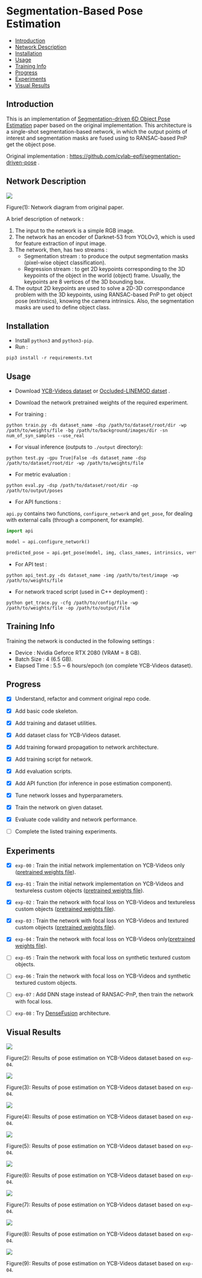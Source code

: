 # Segmentation-Based Pose Estimation

-   [Introduction](#Introduction)
-   [Network Description](#Network-Description)
-   [Installation](#Installation)
-   [Usage](#Usage)
-   [Training Info](#Training-Info)
-   [Progress](#Progress)
-   [Experiments](#Experiments)
-   [Visual Results](#Visual-Results)

## Introduction

This is an implementation of [Segmentation-driven 6D Object Pose Estimation](https://arxiv.org/abs/1812.02541) paper based on the original implementation. This architecture is a single-shot segmentation-based network, in which the output points of interest and segmentation masks are fused using to RANSAC-based PnP  get the object pose.

Original implementation : https://github.com/cvlab-epfl/segmentation-driven-pose .

## Network Description

![](./assets/network.jpg)

Figure(1): Network diagram from original paper.

A brief description of network :

1)  The input to the network is a simple RGB image.
2)  The network has an encoder of Darknet-53 from YOLOv3, which is used for feature extraction of input image.
3)  The network, then, has two streams :
    -   Segmentation stream : to produce the output segmentation masks (pixel-wise object classification).
    -   Regression stream : to get 2D keypoints corresponding to the 3D keypoints of the object in the world (object) frame. Usually, the keypoints are 8 vertices of the 3D bounding box.
4)  The output 2D keypoints are used to solve a 2D-3D correspondance problem with the 3D keypoints, using RANSAC-based PnP to get object pose (extrinsics), knowing the camera intrinsics. Also, the segmentation masks are used to define object class.

## Installation

-   Install `python3` and `python3-pip`.
-   Run :
```
pip3 install -r requirements.txt
```

## Usage

-   Download [YCB-Videos dataset](https://rse-lab.cs.washington.edu/projects/posecnn/) or [Occluded-LINEMOD datset](https://hci.iwr.uni-heidelberg.de/vislearn/iccv2015-occlusion-challenge/) .

-   Download the network pretrained weights of the required experiment. 

-   For training :

```
python train.py -ds dataset_name -dsp /path/to/dataset/root/dir -wp /path/to/weights/file -bg /path/to/background/images/dir -sn num_of_syn_samples --use_real 
```

-   For visual inference (outputs to `./output` directory):

```
python test.py -gpu True|False -ds dataset_name -dsp /path/to/dataset/root/dir -wp /path/to/weights/file
```

-   For metric evaluation :

```
python eval.py -dsp /path/to/dataset/root/dir -op /path/to/output/poses
```

-   For API functions :

`api.py` contains two functions, `configure_network` and `get_pose`, for dealing with external calls (through a component, for example). 

```python
import api

model = api.configure_network()

predicted_pose = api.get_pose(model, img, class_names, intrinsics, vertices)
```

-   For API test :

```
python api_test.py -ds dataset_name -img /path/to/test/image -wp /path/to/weights/file
```

-   For network traced script (used in C++ deployment) :

```
python get_trace.py -cfg /path/to/config/file -wp /path/to/weights/file -op /path/to/output/file
```

## Training Info

Training the network is conducted in the following settings :

-   Device : Nvidia Geforce RTX 2080 (VRAM = 8 GB).
-   Batch Size : 4 (6.5 GB).
-   Elapsed Time : 5.5 ~ 6 hours/epoch (on complete YCB-Videos dataset).

## Progress

-   [x] Understand, refactor and comment original repo code.

-   [x] Add basic code skeleton.

-   [x] Add training and dataset utilities.

-   [x] Add dataset class for YCB-Videos dataset.

-   [x] Add training forward propagation to network architecture.

-   [x] Add training script for network.

-   [x] Add evaluation scripts.

-   [x] Add API function (for inference in pose estimation component).

-   [x] Tune network losses and hyperparameters.

-   [x] Train the network on given dataset.

-   [x] Evaluate code validity and network performance.

-   [ ] Complete the listed training experiments.

## Experiments

-   [x] `exp-00` : Train the initial network implementation on YCB-Videos only ([pretrained weights file](https://drive.google.com/file/d/1N-qI5dqFVSNryZ0WwKlLn7npDkyVs_eh/view?usp=sharing)).

-   [x] `exp-01` : Train the initial network implementation on YCB-Videos and textureless custom objects ([pretrained weights file](https://drive.google.com/file/d/1nU1NfQCtcLLxUaKt1xKs98nFMAtKAsyf/view?usp=sharing)).

-   [x] `exp-02` : Train the network with focal loss on YCB-Videos and textureless custom objects ([pretrained weights file](https://drive.google.com/file/d/1GhN81L2lkgpmOqig9--cBX_7fFQM6NED/view?usp=sharing)).

-   [x] `exp-03` : Train the network with focal loss on YCB-Videos and textured custom objects ([pretrained weights file](https://drive.google.com/file/d/1N1WHYQdYQLK_GWWhlm_pbk0noyuWnpZv/view?usp=sharing)).

-   [x] `exp-04` : Train the network with focal loss on YCB-Videos only([pretrained weights file](https://drive.google.com/file/d/1MUG7aqhGXlubtSJHlmY0xbFdLRrAOTX-/view?usp=sharing)).

-   [ ] `exp-05` : Train the network with focal loss on synthetic textured custom objects.

-   [ ] `exp-06` : Train the network with focal loss on YCB-Videos and synthetic textured custom objects.

-   [ ] `exp-07` : Add DNN stage instead of RANSAC-PnP, then train the network with focal loss.

-   [ ] `exp-08` : Try [DenseFusion](https://arxiv.org/abs/1901.04780) architecture.

## Visual Results

![](./assets/out1.jpg)

Figure(2): Results of pose estimation on YCB-Videos dataset based on `exp-04`.

![](./assets/out2.jpg)

Figure(3): Results of pose estimation on YCB-Videos dataset based on `exp-04`.

![](./assets/out3.jpg)

Figure(4): Results of pose estimation on YCB-Videos dataset based on `exp-04`.

![](./assets/out4.jpg)

Figure(5): Results of pose estimation on YCB-Videos dataset based on `exp-04`.

![](./assets/out5.jpg)

Figure(6): Results of pose estimation on YCB-Videos dataset based on `exp-04`.

![](./assets/out6.jpg)

Figure(7): Results of pose estimation on YCB-Videos dataset based on `exp-04`.

![](./assets/out7.jpg)

Figure(8): Results of pose estimation on YCB-Videos dataset based on `exp-04`.

![](./assets/out8.jpg)

Figure(9): Results of pose estimation on YCB-Videos dataset based on `exp-04`.
